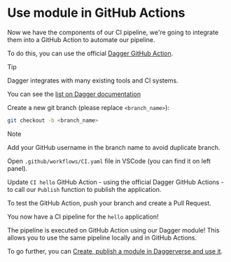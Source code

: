 # Use module in GitHub Actions

Now we have the components of our CI pipeline, we're going to integrate them into a GitHub Action to automate our pipeline.

To do this, you can use the official [Dagger GitHub Action](https://docs.dagger.io/integrations/github).

> [!TIP]
> Dagger integrates with many existing tools and CI systems.
>
> You can see the [list on Dagger documentation](https://docs.dagger.io/integrations)

Create a new git branch (please replace `<branch_name>`):

```bash
git checkout -b <branch_name>
```

> [!NOTE]
> Add your GitHub username in the branch name to avoid duplicate branch.

Open `.github/workflows/CI.yaml` file in VSCode (you can find it on left panel).

Update `CI hello` GitHub Action - using the official Dagger GitHub Actions - to call our `Publish` function to publish the application.

To test the GitHub Action, push your branch and create a Pull Request.

You now have a CI pipeline for the `hello` application!

The pipeline is executed on GitHub Action using our Dagger module! This allows you to use the same pipeline locally and in GitHub Actions.

To go further, you can [Create, publish a module in Daggerverse and use it](05-create-publish-module.md).
